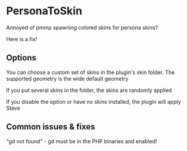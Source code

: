 # PersonaToSkin
Annoyed of pmmp spawning colored skins for persona skins?

Here is a fix!
## Options
You can choose a custom set of skins in the plugin's skin folder.
The supported geometry is the wide default geometry

If you put several skins in the folder, the skins are randomly applied

If you disable the option or have no skins installed, the plugin will apply Steve
## Common issues & fixes
"gd not found" - gd must be in the PHP binaries and enabled! 
